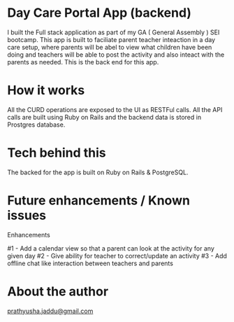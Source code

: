 # Day Care Portal App (backend)

I built the Full stack application as part of my GA ( General Assembly ) SEI bootcamp. This app is built to faciliate parent teacher inteaction in a day care setup, where parents will be abel to view what children have been doing and teachers will be able to post the activity and also inteact with the parents as needed. This is the back end for this app.

# How it works

All the CURD operations are exposed to the UI as RESTFul calls. All the API calls are built using Ruby on Rails and the backend data is stored in Prostgres database.

# Tech behind this

The backed for the app is built on Ruby on Rails & PostgreSQL.

# Future enhancements / Known issues

Enhancements

#1 - Add a calendar view so that a parent can look at the activity for any given day
#2 - Give ability for teacher to correct/update an activity
#3 - Add offline chat like interaction between teachers and parents 

# About the author

prathyusha.jaddu@gmail.com
